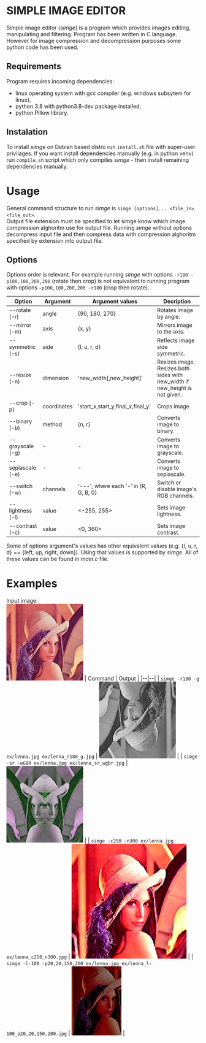 # SIMPLE IMAGE EDITOR

Simple image editor (*simge*) is a program which provides images editing, manipulating and filtering. Program has been written in C language. However for image compression and decompression purposes some python code has been used. 

## Requirements
Program requires incoming dependencies:
 - linux operating system with gcc compiler (e.g. windows subsytem for linux),
 - python 3.8 with python3.8-dev package installed,
 - python Pillow library.

## Instalation
To install *simge* on Debian based distro run `install.sh` file with super-user privilages. If you want install dependencies manually (e.g. in python venv) run `compile.sh` script which only compiles *simge* - then install remaining dependencies manually.

# Usage

General command structure to run *simge* is `simge [options]... <file_in> <file_out>`. \
Output file extension must be specified to let simge know which image compression alghoritm use for output file. Running *simge* without options decompress input file and then compress data with compression alghoritm specified by extension into output file.

## Options

Options order is relevant. For example running *simge* with options `-r180 -p100,100,200,200` (rotate then crop) is not equivalent to running program with options `-p100,100,200,200 -r180` (crop then rotate).

| Option | Argument | Argument values | Decription | 
|--|--|--|--|
| --rotate (-r) | angle | {90, 180, 270} | Rotates image by angle. |
| --mirror (-m) | axis | {x, y} | Mirrors image to the axis. |
| --symmetric (-s) | side | {l, u, r, d} | Reflects image side symmetric. |
| --resize (-n) | dimension| 'new_width[,new_height]' | Resizes image. Resizes both sides with new_width if new_height is not given. |
| --crop (-p) | coordinates| 'start_x,start_y,final_x,final_y' | Crops image. |
| --binary (-b) | method | {n, r} | Converts image to binary. |
| --grayscale (-g) | - | - | Converts image to grayscale. |
| --sepiascale (-e) | - | - | Converts image to sepiascale. |
| --switch (-w) | channels | '---', where each '-' in {R, G, B, 0} | Switch or disable image's RGB channels. |
| --lightness (-l) | value | <-255, 255> | Sets image lightness. |
| --contrast (-c) | value | <0, 360> | Sets image contrast. |

Some of options argument's values has other equivalent values (e.g. {l, u, r, d} == {left, up, right, down}). Using that values is supported by *simge*. All of these values can be found in *main.c* file.

# Examples
Input image:\
![input image](ex/lenna.jpg)
| Command | Output | 
|--|--|
| `simge -r180 -g ex/lenna.jpg ex/lenna_r180_g.jpg` | ![input image](ex/lenna_r180_g.jpg) |
| `simge -sr -wGBR ex/lenna.jpg ex/lenna_sr_wgbr.jpg` | ![input image](ex/lenna_sr_wgbr.jpg) |
| `simge -c250 -n300 ex/lenna.jpg ex/lenna_c250_n300.jpg` | ![input image](ex/lenna_c250_n300.jpg) |
| `simge -l-100 -p20,20,150,200 ex/lenna.jpg ex/lenna_l-100_p20,20,150,200.jpg` | ![input image](ex/lenna_l-100_p20,20,150,200.jpg) |